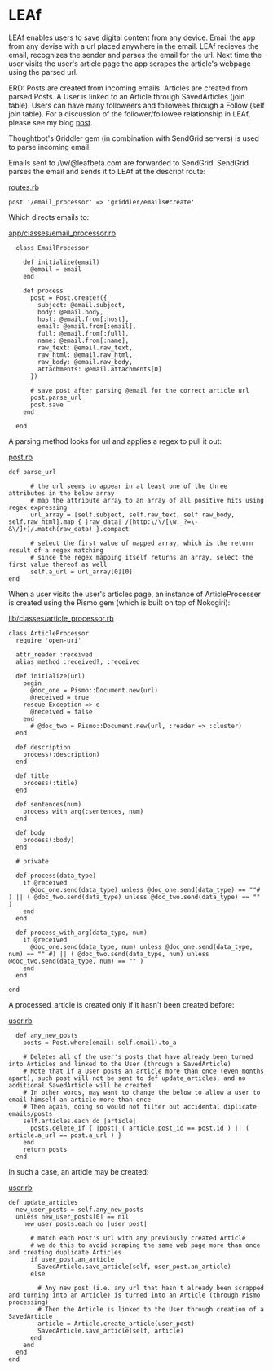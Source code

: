 LEAf
===================

LEAf enables users to save digital content from any device. Email the app from any devise with a url placed anywhere in the email. LEAf recieves the email, recognizes the sender and parses the email for the url. Next time the user visits the user's article page the app scrapes the article's webpage using the parsed url.

ERD: Posts are created from incoming emails. Articles are created from parsed Posts. A User is linked to an Article through SavedArticles (join table). Users can have many followeers and followees through a Follow (self join table). For a discussion of the follower/followee relationship in LEAf, please see my blog 
[post](http://medium.com/@jbmilgrom/active-record-many-to-many-self-join-table-e0992c27c1e).

Thoughtbot's Griddler gem (in combination with SendGrid servers) is used to parse incoming email.

Emails sent to /\w/@leafbeta.com are forwarded to SendGrid. SendGrid parses the email and sends it to LEAf at the descript route:

[routes.rb](http://github.com/jbmilgrom/LEAf/blob/master/config/routes.rb)

	post '/email_processor' => 'griddler/emails#create' 


Which directs emails to:
 
[app/classes/email_processor.rb](http://github.com/jbmilgrom/LEAf/blob/master/app/classes/email_processor.rb)

	  class EmailProcessor
	
	    def initialize(email)
	      @email = email
	    end
	
	    def process
	      post = Post.create!({ 
	        subject: @email.subject,
	        body: @email.body, 
	        host: @email.from[:host],
	        email: @email.from[:email],
	        full: @email.from[:full],
	        name: @email.from[:name],
	        raw_text: @email.raw_text,
	        raw_html: @email.raw_html,
	        raw_body: @email.raw_body,
	        attachments: @email.attachments[0]
	      })
	
	      # save post after parsing @email for the correct article url
	      post.parse_url
	      post.save
	    end
			
	  end

A parsing method looks for url and applies a regex to pull it out: 

[post.rb](http://github.com/jbmilgrom/LEAf/blob/master/app/models/post.rb)
  	
  	def parse_url
    	
    	  # the url seems to appear in at least one of the three attributes in the below array
    	  # map the attribute array to an array of all positive hits using regex expressing
    	  url_array = [self.subject, self.raw_text, self.raw_body, self.raw_html].map { |raw_data| /(http:\/\/[\w._?=\-&\/]+)/.match(raw_data) }.compact

    	  # select the first value of mapped array, which is the return result of a regex matching
    	  # since the regex mapping itself returns an array, select the first value thereof as well
    	  self.a_url = url_array[0][0]  
  	end
 

When a user visits the user's articles page, an instance of ArticleProcesser is created using the Pismo gem (which is built on top of Nokogiri):

[lib/classes/article_processor.rb](http://github.com/jbmilgrom/LEAf/blob/master/lib/classes/article_processor.rb)

	class ArticleProcessor
	  require 'open-uri'
	
	  attr_reader :received
	  alias_method :received?, :received
	
	  def initialize(url)
	    begin
	      @doc_one = Pismo::Document.new(url)
	      @received = true
	    rescue Exception => e
	      @received = false
	    end
	      # @doc_two = Pismo::Document.new(url, :reader => :cluster)
	  end	
	
	  def description
	    process(:description)
	  end
	
	  def title
	    process(:title)
	  end
	
	  def sentences(num)
	    process_with_arg(:sentences, num)
	  end
	
	  def body
	    process(:body)
	  end
	
	  # private
	
	  def process(data_type)
	    if @received
	      @doc_one.send(data_type) unless @doc_one.send(data_type) == ""# ) || ( @doc_two.send(data_type) unless @doc_two.send(data_type) == "" )
	    end
	  end
	
	  def process_with_arg(data_type, num)
	    if @received 
	      @doc_one.send(data_type, num) unless @doc_one.send(data_type, num) == "" #) || ( @doc_two.send(data_type, num) unless @doc_two.send(data_type, num) == "" )
	    end
	  end
	
	end

A processed_article is created only if it hasn't been created before: 

[user.rb](http://github.com/jbmilgrom/LEAf/blob/master/app/models/user.rb)

	  def any_new_posts
	    posts = Post.where(email: self.email).to_a
	    
	    # Deletes all of the user's posts that have already been turned into Articles and linked to the User (through a SavedArticle)
	    # Note that if a User posts an article more than once (even months apart), such post will not be sent to def update_articles, and no additional SavedArticle will be created
	    # In other words, may want to change the below to allow a user to email himself an article more than once
	    # Then again, doing so would not filter out accidental diplicate emails/posts
	    self.articles.each do |article|
	      posts.delete_if { |post| ( article.post_id == post.id ) || ( article.a_url == post.a_url ) }
	    end
	    return posts
	  end

In such a case, an article may be created:

[user.rb](http://github.com/jbmilgrom/LEAf/blob/master/app/models/user.rb)

  	def update_articles
	  new_user_posts = self.any_new_posts
	  unless new_user_posts[0] == nil
	    new_user_posts.each do |user_post|
	      
	      # match each Post's url with any previously created Article
	      # we do this to avoid scraping the same web page more than once and creating duplicate Articles
	      if user_post.an_article
	        SavedArticle.save_article(self, user_post.an_article)
	      else
	        
	        # Any new post (i.e. any url that hasn't already been scrapped and turning into an Article) is turned into an Article (through Pismo processing)
	        # Then the Article is linked to the User through creation of a SavedArticle
	        article = Article.create_article(user_post)
	        SavedArticle.save_article(self, article) 
	      end
	    end
	  end
	end
